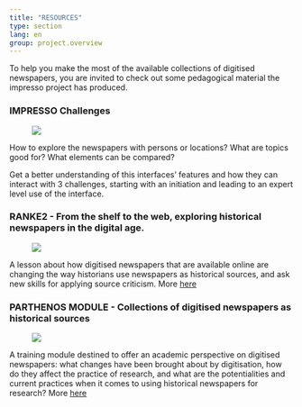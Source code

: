 ```yaml
---
title: "RESOURCES"
type: section
lang: en
group: project.overview
---
```


To help you make the most of the available collections of digitised newspapers, you are invited to check out some pedagogical material the impresso project has produced.

<!-- more -->


### IMPRESSO Challenges

<figure class='respect-margin'>
      <img class='cover' src='{{ site.url }}/assets/documents/_impresso-challenges-1.3.pdf'>
      <figcaption class="wrapper">
          <p></p>
      </figcaption>
    </figure>

How to explore the newspapers with persons or locations? What are topics good for? What elements can be compared?

Get a better understanding of this interfaces’ features and how they can interact with 3 challenges, starting with an initiation and leading to an expert level use of the interface.

### RANKE2 - From the shelf to the web, exploring historical newspapers in the digital age.

<figure class='respect-margin'>
      <img class='cover' src='{{ site.url }}/assets/images/FZ_ranke2.png'>
      <figcaption class="wrapper">
          <p></p>
      </figcaption>
    </figure>

A lesson about how digitised newspapers that are available online are changing the way historians use newspapers as historical sources, and ask new skills for applying source criticism. More [here](https://ranke2.uni.lu/u/exploring-historical-newspapers/)

### PARTHENOS MODULE - Collections of digitised newspapers as historical sources
<figure class='respect-margin'>
      <img class='cover' src='{{ site.url }}/assets/images/FZ_parthenos.png'>
      <figcaption class="wrapper">
          <p></p>
      </figcaption>
    </figure>

A training module destined to offer an academic perspective on digitised newspapers: what changes have been brought about by digitisation, how do they affect the practice of research, and what are the potentialities and current practices when it comes to using historical newspapers for research? More [here](https://training.parthenos-project.eu/sample-page/digital-humanities-research-questions-and-methods/collections-of-digital-newspapers-as-historical-sources/)

